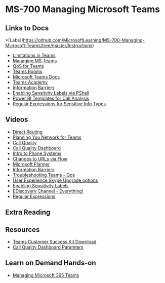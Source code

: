 # MS-700 Managing Microsoft Teams

## Links to Docs
  
  *[Labs])https://github.com/MicrosoftLearning/MS-700-Managing-Microsoft-Teams/tree/master/Instructions)
  * [Limitations in Teams](https://docs.microsoft.com/en-us/microsoftteams/limits-specifications-teams)
  * [Managing MS Teams](https://github.com/MicrosoftLearning/MS-700-Managing-Microsoft-Teams)
  * [QoS for Teams](https://docs.microsoft.com/en-us/microsoftteams/qos-in-teams-clients)
  * [Teams Rooms](https://docs.microsoft.com/en-us/microsoftteams/rooms/)
  * [Microsoft Teams Docs](https://docs.microsoft.com/en-us/MicrosoftTeams/itadmin-readiness)
  * [Teams Academy](Https://aka.ms/teamsacademy)
  * [Information Barriers](https://docs.microsoft.com/en-us/microsoft-365/compliance/information-barriers-policies)
  * [Enabling Sensitvity Labels via PShell](https://docs.microsoft.com/en-au/azure/active-directory/users-groups-roles/groups-assign-sensitivity-labels)
  * [Power BI Templates for Call Analysis](https://tomtalks.blog/2020/02/6-power-bi-reports-for-microsoft-teams-call-quality-dashboard-cqd/)
  * [Regular Expressions for Sensitive Info Types](https://regex101.com/)
## Videos
  * [Direct Routing](https://www.youtube.com/watch?v=1ASftX_Msb8&feature=youtu.be&list=PLaSOUojkSiGnKuE30ckcjnDVkMNqDv0Vl&t=1356)
  * [Planning You Network for Teams](https://youtu.be/vi3M7ZzF2NU?list=PLaSOUojkSiGnKuE30ckcjnDVkMNqDv0Vl&t=83)
  * [Call Quality](https://youtu.be/m6LJM2hRYhc?list=PLaSOUojkSiGnKuE30ckcjnDVkMNqDv0Vl&t=146)
  * [Call Quality Dashboard](https://youtu.be/fyLU2IPAVRs)
  * [Intro to Phone Systems](https://youtu.be/Iepnko_v0ro?list=PLZRdqpALCE18g9kdXQeHmWH43cF3VngF4)
  * [Changes to URLs via Flow](https://youtu.be/65rMRZ_FH_U?t=512)
  * [Microsoft Planner](https://youtu.be/65rMRZ_FH_U?t=512)
  * [Information Barriers](https://youtu.be/461LfU06RbA?t=416)
  * [Troubleshooting Teams - Qos](https://youtu.be/65rMRZ_FH_U?t=258)
  * [User Experience Skype Upgrade options](https://youtu.be/0COYetLjWmE)
  * [Enabling Sensitivity Labels](https://docs.microsoft.com/en-au/azure/active-directory/users-groups-roles/groups-assign-sensitivity-labels)
 * [EDiscovery Channel - Everything!](https://www.youtube.com/channel/UCFJbJglx-or89yg9RanFTQg/videos)
 * [Regular Expressions](https://youtu.be/sa-TUpSx1JA)
 
## Extra Reading

## Resources
   * [Teams Customer Success Kit Download](https://www.microsoft.com/en-us/download/details.aspx?id=54244)
   * [Call Quality Dashboard Paramters](https://docs.microsoft.com/en-us/microsoftteams/dimensions-and-measures-available-in-call-quality-dashboard#measurements
)
   
## Learn on Demand Hands-on
* [Managing Microsoft 365 Teams](https://ddls.learnondemand.net/)


